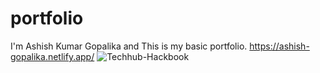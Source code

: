 # portfolio
I'm Ashish Kumar Gopalika and This is my basic portfolio. https://ashish-gopalika.netlify.app/
![[Techhub-Hackbook](https://raw.githubusercontent.com/anjali112-bit/Posters/main/Techhub/techhub%20HACKBOOK.png)](https://www.google.com/)
